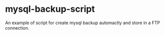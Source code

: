 # mysql-backup-script
An example of script for create mysql backup automactly and store in a FTP connection.
